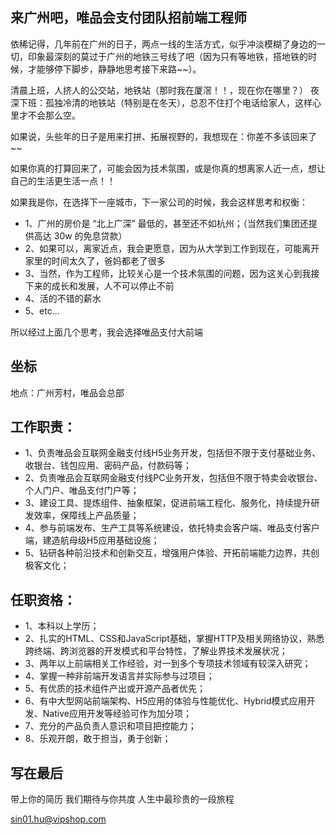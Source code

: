 ## 来广州吧，唯品会支付团队招前端工程师

依稀记得，几年前在广州的日子，两点一线的生活方式，似乎冲淡模糊了身边的一切，印象最深刻的莫过于广州的地铁三号线了吧（因为只有等地铁，搭地铁的时候，才能够停下脚步，静静地思考接下来路~~）。

清晨上班，人挤人的公交站，地铁站（那时我在厦滘！！，现在你在哪里？） 夜深下班：孤独冷清的地铁站（特别是在冬天），总忍不住打个电话给家人，这样心里才不会那么空。

如果说，头些年的日子是用来打拼、拓展视野的，我想现在：你差不多该回来了~~

如果你真的打算回来了，可能会因为技术氛围，或是你真的想离家人近一点，想让自己的生活更生活一点！！

如果我是你，在选择下一座城市，下一家公司的时候，我会这样思考和权衡：

- 1、广州的房价是 “北上广深” 最低的，甚至还不如杭州；（当然我们集团还提供高达 30w 的免息贷款）
- 2、如果可以，离家近点，我会更愿意，因为从大学到工作到现在，可能离开家里的时间太久了，爸妈都老了很多
- 3、当然，作为工程师，比较关心是一个技术氛围的问题，因为这关心到我接下来的成长和发展，人不可以停止不前
- 4、活的不错的薪水
- 5、etc...

所以经过上面几个思考，我会选择唯品支付大前端



## 坐标

地点：广州芳村，唯品会总部


## 工作职责：

- 1、负责唯品会互联网金融支付线H5业务开发，包括但不限于支付基础业务、收银台、钱包应用、密码产品，付款码等；
- 2、负责唯品会互联网金融支付线PC业务开发，包括但不限于特卖会收银台、个人门户、唯品支付门户等；
- 3、建设工具、提炼组件、抽象框架，促进前端工程化、服务化，持续提升研发效率，保障线上产品质量；
- 4、参与前端发布、生产工具等系统建设，依托特卖会客户端、唯品支付客户端，建造航母级H5应用基础设施；
- 5、钻研各种前沿技术和创新交互，增强用户体验、开拓前端能力边界，共创极客文化；

## 任职资格：

- 1、本科以上学历；
- 2、扎实的HTML、CSS和JavaScript基础，掌握HTTP及相关网络协议，熟悉跨终端、跨浏览器的开发模式和平台特性，了解业界技术发展状况；
- 3、两年以上前端相关工作经验，对一到多个专项技术领域有较深入研究；
- 4、掌握一种非前端开发语言并实际参与过项目；
- 5、有优质的技术组件产出或开源产品者优先；
- 6、有中大型网站前端架构、H5应用的体验与性能优化、Hybrid模式应用开发、Native应用开发等经验可作为加分项；
- 7、充分的产品负责人意识和项目把控能力；
- 8、乐观开朗，敢于担当，勇于创新；

## 写在最后

带上你的简历
我们期待与你共度
人生中最珍贵的一段旅程

sin01.hu@vipshop.com
